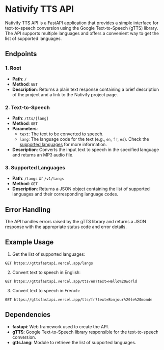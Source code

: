 # Nativify TTS API

Nativify TTS API is a FastAPI application that provides a simple interface for text-to-speech conversion using the Google Text-to-Speech (gTTS) library. The API supports multiple languages and offers a convenient way to get the list of supported languages.

## Endpoints

### 1. Root

- **Path**: `/`
- **Method**: `GET`
- **Description**: Returns a plain text response containing a brief description of the project and a link to the Nativify project page.

### 2. Text-to-Speech

- **Path**: `/tts/{lang}`
- **Method**: `GET`
- **Parameters**:
  - `text`: The text to be converted to speech.
  - `lang`: The language code for the text (e.g., `en`, `fr`, `es`). Check the [supported languages](https://cloud.google.com/translate/docs/languages) for more information.
- **Description**: Converts the input text to speech in the specified language and returns an MP3 audio file.

### 3. Supported Languages

- **Path**: `/langs` or `/v1/langs`
- **Method**: `GET`
- **Description**: Returns a JSON object containing the list of supported languages and their corresponding language codes.

## Error Handling

The API handles errors raised by the gTTS library and returns a JSON response with the appropriate status code and error details.

## Example Usage

1. Get the list of supported languages:

```
GET https://gttsfastapi.vercel.app/langs
```

2. Convert text to speech in English:

```
GET https://gttsfastapi.vercel.app/tts/en?text=Hello%20world
```

3. Convert text to speech in French:

```
GET https://gttsfastapi.vercel.app/tts/fr?text=Bonjour%20le%20monde
```

## Dependencies

- **fastapi**: Web framework used to create the API.
- **gTTS**: Google Text-to-Speech library responsible for the text-to-speech conversion.
- **gtts.lang**: Module to retrieve the list of supported languages.
